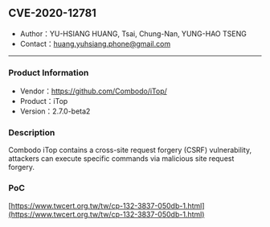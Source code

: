 ## CVE-2020-12781

- Author：YU-HSIANG HUANG, Tsai, Chung-Nan, YUNG-HAO TSENG
- Contact：huang.yuhsiang.phone@gmail.com

---

### Product Information

- Vendor：https://github.com/Combodo/iTop/
- Product：iTop
- Version：2.7.0-beta2

### Description

Combodo iTop contains a cross-site request forgery (CSRF) vulnerability, attackers can execute specific commands via malicious site request forgery.

### PoC

[https://www.twcert.org.tw/tw/cp-132-3837-050db-1.html](https://www.twcert.org.tw/tw/cp-132-3837-050db-1.html)